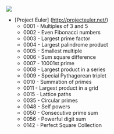 ![](http://projecteuler.net/profile/adzen.png)

* [Project Euler] (http://projecteuler.net/)
  * 0001 - Multiples of 3 and 5
  * 0002 - Even Fibonacci numbers
  * 0003 - Largest prime factor
  * 0004 - Largest palindrome product
  * 0005 - Smallest multiple
  * 0006 - Sum square difference
  * 0007 - 10001st prime 
  * 0008 - Largest product in a series
  * 0009 - Special Pythagorean triplet
  * 0010 - Summation of primes
  * 0011 - Largest product in a grid
  * 0015 - Lattice paths
  * 0035 - Circular primes
  * 0048 - Self powers
  * 0050 - Consecutive prime sum
  * 0056 - Powerful digit sum
  * 0142 - Perfect Square Collection
